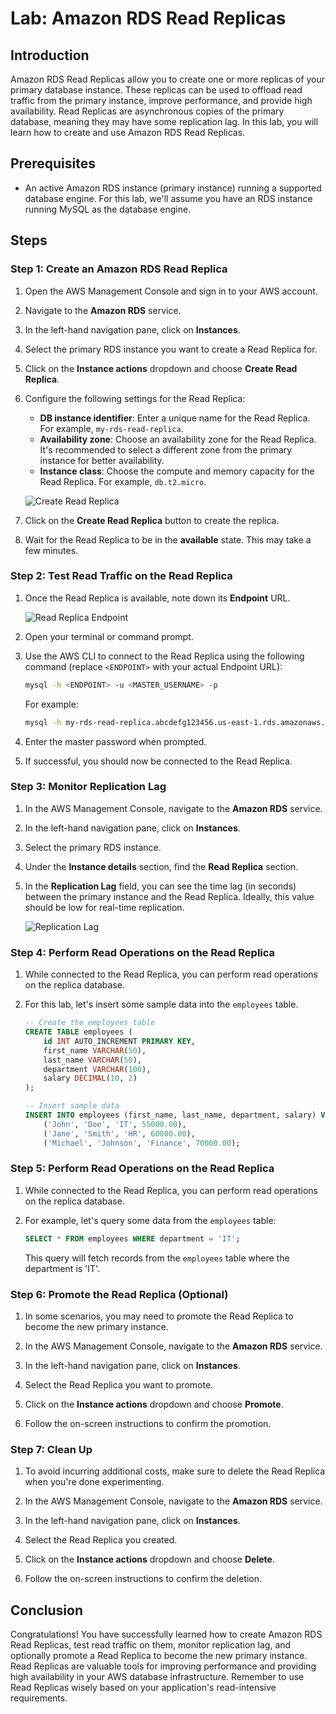# Lab: Amazon RDS Read Replicas

## Introduction

Amazon RDS Read Replicas allow you to create one or more replicas of your primary database instance. These replicas can be used to offload read traffic from the primary instance, improve performance, and provide high availability. Read Replicas are asynchronous copies of the primary database, meaning they may have some replication lag. In this lab, you will learn how to create and use Amazon RDS Read Replicas.

## Prerequisites

- An active Amazon RDS instance (primary instance) running a supported database engine. For this lab, we'll assume you have an RDS instance running MySQL as the database engine.

## Steps

### Step 1: Create an Amazon RDS Read Replica

1. Open the AWS Management Console and sign in to your AWS account.

2. Navigate to the **Amazon RDS** service.

3. In the left-hand navigation pane, click on **Instances**.

4. Select the primary RDS instance you want to create a Read Replica for.

5. Click on the **Instance actions** dropdown and choose **Create Read Replica**.

6. Configure the following settings for the Read Replica:

    - **DB instance identifier**: Enter a unique name for the Read Replica. For example, `my-rds-read-replica`.
    - **Availability zone**: Choose an availability zone for the Read Replica. It's recommended to select a different zone from the primary instance for better availability.
    - **Instance class**: Choose the compute and memory capacity for the Read Replica. For example, `db.t2.micro`.

   ![Create Read Replica](https://example.com/create-read-replica.png)

7. Click on the **Create Read Replica** button to create the replica.

8. Wait for the Read Replica to be in the **available** state. This may take a few minutes.

### Step 2: Test Read Traffic on the Read Replica

1. Once the Read Replica is available, note down its **Endpoint** URL.

   ![Read Replica Endpoint](https://example.com/read-replica-endpoint.png)

2. Open your terminal or command prompt.

3. Use the AWS CLI to connect to the Read Replica using the following command (replace `<ENDPOINT>` with your actual Endpoint URL):

   ```bash
   mysql -h <ENDPOINT> -u <MASTER_USERNAME> -p
   ```

   For example:

   ```bash
   mysql -h my-rds-read-replica.abcdefg123456.us-east-1.rds.amazonaws.com -u mymasteruser -p
   ```

4. Enter the master password when prompted.

5. If successful, you should now be connected to the Read Replica.

### Step 3: Monitor Replication Lag

1. In the AWS Management Console, navigate to the **Amazon RDS** service.

2. In the left-hand navigation pane, click on **Instances**.

3. Select the primary RDS instance.

4. Under the **Instance details** section, find the **Read Replica** section.

5. In the **Replication Lag** field, you can see the time lag (in seconds) between the primary instance and the Read Replica. Ideally, this value should be low for real-time replication.

   ![Replication Lag](https://example.com/replication-lag.png)

### Step 4: Perform Read Operations on the Read Replica

1. While connected to the Read Replica, you can perform read operations on the replica database.

2. For this lab, let's insert some sample data into the `employees` table.

   ```sql
   -- Create the employees table
   CREATE TABLE employees (
       id INT AUTO_INCREMENT PRIMARY KEY,
       first_name VARCHAR(50),
       last_name VARCHAR(50),
       department VARCHAR(100),
       salary DECIMAL(10, 2)
   );

   -- Insert sample data
   INSERT INTO employees (first_name, last_name, department, salary) VALUES
       ('John', 'Doe', 'IT', 55000.00),
       ('Jane', 'Smith', 'HR', 60000.00),
       ('Michael', 'Johnson', 'Finance', 70000.00);
   ```

### Step 5: Perform Read Operations on the Read Replica

1. While connected to the Read Replica, you can perform read operations on the replica database.

2. For example, let's query some data from the `employees` table:

   ```sql
   SELECT * FROM employees WHERE department = 'IT';
   ```

   This query will fetch records from the `employees` table where the department is 'IT'.

### Step 6: Promote the Read Replica (Optional)

1. In some scenarios, you may need to promote the Read Replica to become the new primary instance.

2. In the AWS Management Console, navigate to the **Amazon RDS** service.

3. In the left-hand navigation pane, click on **Instances**.

4. Select the Read Replica you want to promote.

5. Click on the **Instance actions** dropdown and choose **Promote**.

6. Follow the on-screen instructions to confirm the promotion.

### Step 7: Clean Up

1. To avoid incurring additional costs, make sure to delete the Read Replica when you're done experimenting.

2. In the AWS Management Console, navigate to the **Amazon RDS** service.

3. In the left-hand navigation pane, click on **Instances**.

4. Select the Read Replica you created.

5. Click on the **Instance actions** dropdown and choose **Delete**.

6. Follow the on-screen instructions to confirm the deletion.

## Conclusion

Congratulations! You have successfully learned how to create Amazon RDS Read Replicas, test read traffic on them, monitor replication lag, and optionally promote a Read Replica to become the new primary instance. Read Replicas are valuable tools for improving performance and providing high availability in your AWS database infrastructure. Remember to use Read Replicas wisely based on your application's read-intensive requirements.